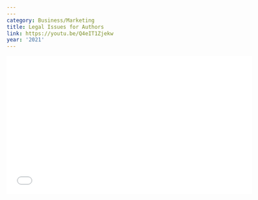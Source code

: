 ```yaml
---
---
category: Business/Marketing
title: Legal Issues for Authors
link: https://youtu.be/Q4eIT1Zjekw
year: '2021'
---
```

<iframe width="560" height="315" src="{{ page.link }}" frameborder="0" allowfullscreen></iframe>
